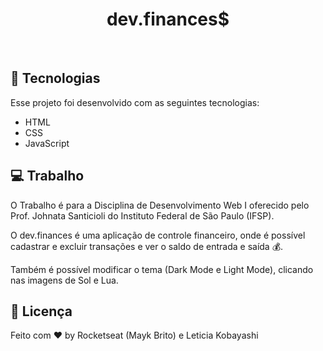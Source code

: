 <h1 align="center">
  dev.finances$
</h1>

<br>

## 🚀 Tecnologias

Esse projeto foi desenvolvido com as seguintes tecnologias:

- HTML
- CSS
- JavaScript

## 💻 Trabalho

O Trabalho é para a Disciplina de Desenvolvimento Web I oferecido pelo Prof. Johnata Santicioli do Instituto Federal de São Paulo (IFSP).

O dev.finances é uma aplicação de controle financeiro, onde é possível cadastrar e excluir transações e ver o saldo de entrada e saída 💰.

Também é possível modificar o tema (Dark Mode e Light Mode), clicando nas imagens de Sol e Lua.

## 📝 Licença

Feito com ♥ by Rocketseat (Mayk Brito) e Leticia Kobayashi
